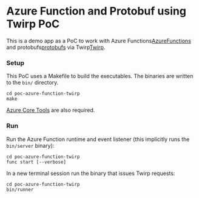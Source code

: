 # Azure Function and Protobuf using Twirp PoC

This is a demo app as a PoC to work with Azure Functions[AzureFunctions] and protobufs[protobufs] via Twirp[Twirp].

### Setup

This PoC uses a Makefile to build the executables.  The binaries are written to the `bin/` directory.

```shell
cd poc-azure-function-twirp
make
```

[Azure Core Tools][AzureCoreTools] are also required.

### Run

Run the Azure Function runtime and event listener (this implicitly runs the `bin/server` binary):

```shell
cd poc-azure-function-twirp
func start [--verbose]
```

In a new terminal session run the binary that issues Twirp requests:

```shell
cd poc-azure-function-twirp
bin/runner
```

[AzureCoreTools]: https://docs.microsoft.com/en-us/azure/azure-functions/functions-run-local
[AzureFunctions]: https://docs.microsoft.com/en-us/azure/azure-functions/functions-overview
[Twirp]: https://twitchtv.github.io/twirp/
[protobufs]: https://developers.google.com/protocol-buffers



